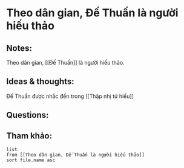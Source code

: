 # Theo dân gian, Đế Thuấn là người hiếu thảo

## Notes:
Theo dân gian, [[Đế Thuấn]] là người hiếu thảo.

## Ideas & thoughts:
Đế Thuấn được nhắc đến trong [[Thập nhị tứ hiếu]]

## Questions:


## Tham khảo:
```dataview
list
from [[Theo dân gian, Đế Thuấn là người hiếu thảo]]
sort file.name asc
```